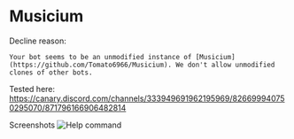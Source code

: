 # Musicium 

Decline reason:

``Your bot seems to be an unmodified instance of [Musicium](https://github.com/Tomato6966/Musicium). We don't allow unmodified clones of other bots.``

Tested here:
https://canary.discord.com/channels/333949691962195969/826699940750295070/871796166906482814

Screenshots
![Help command](https://i.imgur.com/zyKv7xN.png)

